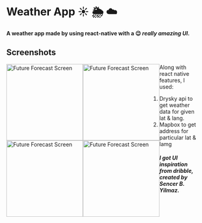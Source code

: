 # Weather App :sunny: :sun_behind_rain_cloud: :cloud:
#### A weather app made by using react-native with a :wink: *really amazing UI*.

## Screenshots

<img src="https://i.ibb.co/F5xxNcs/Img2.jpg" 
     alt="Future Forecast Screen"  
     style="float: left" 
     width="200px"/><img src="https://i.ibb.co/yBJ1JnG/Img3.jpg" 
     alt="Future Forecast Screen" 
     width="200px" 
     style="float:left"/><img src="https://i.ibb.co/D7nqRRK/Img4.jpg" 
     alt="Future Forecast Screen" 
     width="200px" 
     style="float:left"/><img src="https://i.ibb.co/mC8YWC6/Img1.jpg" 
     alt="Future Forecast Screen" 
     width="200px" 
     style="float:left"/>

Along with react native features, I used:
1. Drysky api to get weather data for given lat & lang.
2. Mapbox to get address for particular lat & lamg

##### I got UI inspiration from dribble, created by Sencer B. Yilmaz.
